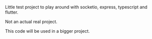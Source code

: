 Little test project to play around with socketio, express, typescript and flutter.

Not an actual real project.

This code will be used in a bigger project.